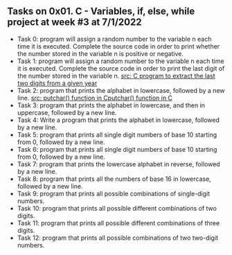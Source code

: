 ## Tasks on 0x01. C - Variables, if, else, while project at week #3 at 7/1/2022
 - Task 0: program will assign a random number to the variable n each time it is executed. Complete the source code in order to print whether the number stored in the variable n is positive or negative.
 - Task 1:  program will assign a random number to the variable n each time it is executed. Complete the source code in order to print the last digit of the number stored in the variable n. [src: C program to extract the last two digits from a given year](https://www.includehelp.com/c-programs/extract-the-last-two-digits-from-a-given-year.aspx)
 - Task 2:  program that prints the alphabet in lowercase, followed by a new line. [src: putchar() function in Cputchar() function in C](https://www.geeksforgeeks.org/putchar-function-in-c)
 - Task 3: program that prints the alphabet in lowercase, and then in uppercase, followed by a new line.
 - Task 4: Write a program that prints the alphabet in lowercase, followed by a new line.
 - Task 5: program that prints all single digit numbers of base 10 starting from 0, followed by a new line.
 - Task 6: program that prints all single digit numbers of base 10 starting from 0, followed by a new line.
 - Task 7: program that prints the lowercase alphabet in reverse, followed by a new line.
 - Task 8: program that prints all the numbers of base 16 in lowercase, followed by a new line.
 - Task 9: program that prints all possible combinations of single-digit numbers.
 - Task 10: program that prints all possible different combinations of two digits.
 - Task 11: program that prints all possible different combinations of three digits.
 - Task 12: program that prints all possible combinations of two two-digit numbers.
